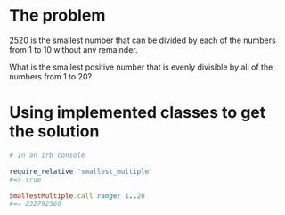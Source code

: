 # The problem

2520 is the smallest number that can be divided by each of the numbers from 1 to 10 without any remainder.

What is the smallest positive number that is evenly divisible by all of the numbers from 1 to 20?

# Using implemented classes to get the solution

```ruby
# In an irb console

require_relative 'smallest_multiple'
#=> true

SmallestMultiple.call range: 1..20
#=> 232792560
```
